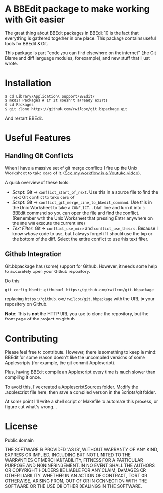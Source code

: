 A BBEdit package to make working with Git easier
===================================================

The great thing about BBEdit packages in BBEdit 10 is the fact that everything is gathered together in one place. This package contains useful tools for BBEdit & Git.

This package is part "code you can find elsewhere on the internet" (the Git Blame and diff language modules, for example), and new stuff that I just wrote.

Installation
============

    $ cd Library/Application\ Support/BBEdit/
    $ mkdir Packages # if it doesn't already exists
    $ cd Packages
    $ git clone https://github.com/rwilcox/git.bbpackage.git

And restart BBEdit.


Useful Features
========================


Handling Git Conflicts
------------------------

When I have a massive set of git merge conflicts I fire up the Unix Worksheet to take care of it. ([See my workflow in a Youtube video](http://www.youtube.com/watch?v=P9rBFROlicY)).

A quick overview of these tools:

  * *Script*: Git -> `conflict_start_of_next`. Use this in a source file to find the next Git conflict to take care of
  * *Script*: Git -> `conflict_git_merge_line_to_bbedit_command`. Use this in the Unix Worksheet to take a `CONFLICT`... blah line and turn it into a BBEdit command so you can open the file and find the conflict. (Remember with the Unix Worksheet that pressing Enter anywhere on the line will execute the current line)
  * *Text Filter*: Git -> `conflict_use_mine` and `conflict_use_theirs`. Because I know _whose_ code to use, but I always forget if I should use the top or the bottom of the diff. Select the entire conflict to use this text filter.

Github Integration
----------------------

Git.bbpackage has (some) support for Github. However, it needs some help to accurately open your Github repository.

Do this:

    git config bbedit.githuburl https://github.com/rwilcox/git.bbpackage

replacing `https://github.com/rwilcox/git.bbpackage` with the URL to your repository on Github.

**Note**: This is **not** the HTTP URL you use to clone the repository, but the front page of the project on github.

Contributing
======================

Please feel free to contribute. However, there is something to keep in mind: BBEdit for some reason doesn't like the uncompiled versions of some Applescripts (for example, the git commit Applescript).

Plus, having BBEdit compile an Applescript every time is much slower than compiling it once.

To avoid this, I've created a ApplescriptSources folder. Modify the .applescript file here, then save a compiled version in the Scripts/git folder.

At some point I'll write a shell script or Makefile to automate this process, or figure out what's wrong...

License
================

Public domain

THE SOFTWARE IS PROVIDED 'AS IS', WITHOUT WARRANTY OF ANY KIND, EXPRESS OR IMPLIED, INCLUDING BUT NOT LIMITED TO THE WARRANTIES OF MERCHANTABILITY, FITNESS FOR A PARTICULAR PURPOSE AND NONINFRINGEMENT. IN NO EVENT SHALL THE AUTHORS OR COPYRIGHT HOLDERS BE LIABLE FOR ANY CLAIM, DAMAGES OR OTHER LIABILITY, WHETHER IN AN ACTION OF CONTRACT, TORT OR OTHERWISE, ARISING FROM, OUT OF OR IN CONNECTION WITH THE SOFTWARE OR THE USE OR OTHER DEALINGS IN THE SOFTWARE.
